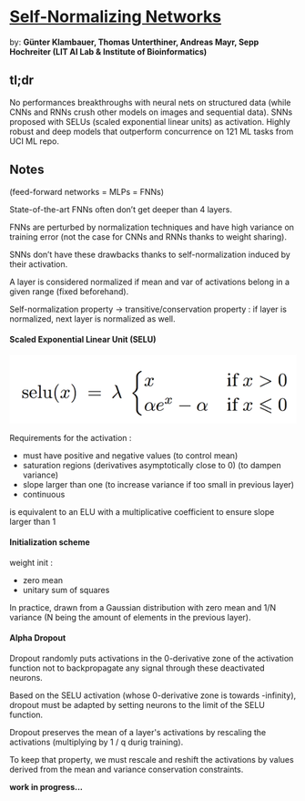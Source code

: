 # [Self-Normalizing Networks](https://arxiv.org/pdf/1706.02515.pdf) 

by: **Günter Klambauer, Thomas Unterthiner, Andreas Mayr, Sepp Hochreiter (LIT AI Lab & Institute of Bioinformatics)**

## tl;dr

No performances breakthroughs with neural nets on structured data (while CNNs and RNNs crush other models on images and sequential data). SNNs proposed with SELUs (scaled exponential linear units) as activation. Highly robust and deep models that outperform concurrence on 121 ML tasks from UCI ML repo.

## Notes 

(feed-forward networks = MLPs = FNNs)

State-of-the-art FNNs often don’t get deeper than 4 layers.

FNNs are perturbed by normalization techniques and have high variance on training error (not the case for CNNs and RNNs thanks to weight sharing).

SNNs don’t have these drawbacks thanks to self-normalization induced by their activation.

A layer is considered normalized if mean and var of activations belong in a given range (fixed beforehand).

Self-normalization property -> transitive/conservation property : if layer is normalized, next layer is normalized as well.

#### Scaled Exponential Linear Unit (SELU)

![](../imgs/snn.png)

Requirements for the activation :

* must have positive and negative values (to control mean)
* saturation regions (derivatives asymptotically close to 0) (to dampen variance)
* slope larger than one (to increase variance if too small in previous layer)
* continuous

is equivalent to an ELU with a multiplicative coefficient to ensure slope larger than 1

#### Initialization scheme

weight init :

* zero mean
* unitary sum of squares

In practice, drawn from a Gaussian distribution with zero mean and 1/N variance (N being the amount of elements in the previous layer).

#### Alpha Dropout

Dropout randomly puts activations in the 0-derivative zone of the activation function not to backpropagate any signal through these deactivated neurons.

Based on the SELU activation (whose 0-derivative zone is towards -infinity), dropout must be adapted by setting neurons to the limit of the SELU function.

Dropout preserves the mean of a layer's activations by rescaling the activations (multiplying by 1 / q durig training).

To keep that property, we must rescale and reshift the activations by values derived from the mean and variance conservation constraints. 

**work in progress...**
